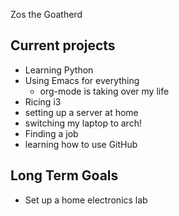 Zos the Goatherd

## Current projects
* Learning Python
* Using Emacs for everything
  * org-mode is taking over my life
* Ricing i3
* setting up a server at home
* switching my laptop to arch!
* Finding a job
* learning how to use GitHub

## Long Term Goals
* Set up a home electronics lab
